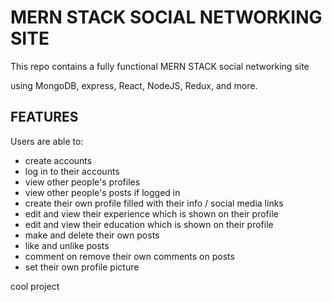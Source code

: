 # MERN STACK SOCIAL NETWORKING SITE

This repo contains a fully functional MERN STACK social networking site

using MongoDB, express, React, NodeJS, Redux, and more.

## FEATURES

Users are able to:

- create accounts
- log in to their accounts
- view other people's profiles
- view other people's posts if logged in
- create their own profile filled with their info / social media links
- edit and view their experience which is shown on their profile
- edit and view their education which is shown on their profile
- make and delete their own posts
- like and unlike posts
- comment on remove their own comments on posts
- set their own profile picture

cool project
